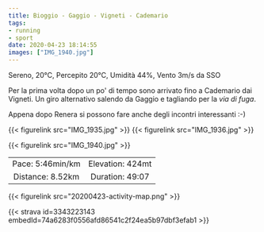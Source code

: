 ```yaml
---
title: Bioggio - Gaggio - Vigneti - Cademario
tags:
- running
- sport
date: 2020-04-23 18:14:55
images: ["IMG_1940.jpg"]
---
```


Sereno, 20°C, Percepito 20°C, Umidità 44%, Vento 3m/s da SSO

Per la prima volta dopo un po' di tempo sono arrivato fino a Cademario dai Vigneti. Un giro alternativo salendo da Gaggio e tagliando per la _via di fuga_.

Appena dopo Renera si possono fare anche degli incontri interessanti :-)

{{< figurelink src="IMG_1935.jpg" >}}
{{< figurelink src="IMG_1936.jpg" >}}


{{< figurelink src="IMG_1940.jpg" >}}

| | |
| :-: | :-: |
| Pace: 5:46min/km | Elevation: 424mt |
| Distance: 8.52km | Duration: 49:07 |



{{< figurelink src="20200423-activity-map.png" >}}


{{< strava id=3343223143 embedId=74a6283f0556afd86541c2f24ea5b97dbf3efab1 >}}
